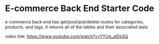 # E-commerce Back End Starter Code

e-commerce back end has get/post/put/delete routes for categories, products, and tags.
It returns all of the tables and their associated data

video link: https://www.youtube.com/watch?v=YYUq_alDkSQ
